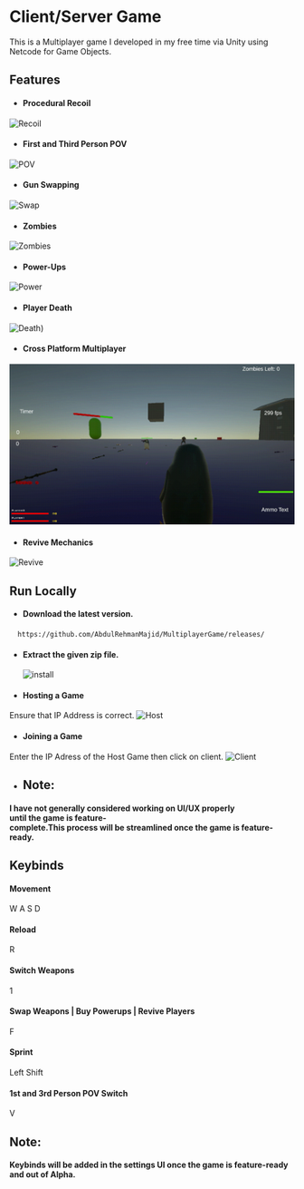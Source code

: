 # Client/Server Game

This is a Multiplayer game I developed in my free time via Unity using Netcode for Game Objects.




  

## Features

- #### Procedural Recoil
![Recoil](https://github.com/AbdulRehmanMajid/MultiplayerGame/blob/master/Gifs/Recoil.gif)
- #### First and Third Person POV
![POV](https://github.com/AbdulRehmanMajid/MultiplayerGame/blob/master/Gifs/3rd_person.gif)
- #### Gun Swapping
![Swap](https://github.com/AbdulRehmanMajid/MultiplayerGame/blob/master/Gifs/gun_swap.gif)
- #### Zombies 
![Zombies](https://github.com/AbdulRehmanMajid/MultiplayerGame/blob/master/Gifs/zombie.gif)
- #### Power-Ups
![Power](https://github.com/AbdulRehmanMajid/MultiplayerGame/blob/master/Gifs/perk.gif)
- #### Player Death
![Death](https://github.com/AbdulRehmanMajid/MultiplayerGame/blob/master/Gifs/death.gif))
- #### Cross Platform Multiplayer
![MP](https://github.com/AbdulRehmanMajid/MultiplayerGame/blob/master/Gifs/Multiplayer.gif)
- #### Revive Mechanics
![Revive](https://github.com/AbdulRehmanMajid/MultiplayerGame/blob/master/Gifs/revive.gif)






## Run Locally

- #### Download the latest version.

```
  https://github.com/AbdulRehmanMajid/MultiplayerGame/releases/
```

- #### Extract the given zip file.


  ![install](https://github.com/AbdulRehmanMajid/MultiplayerGame/blob/master/Gifs/install.gif)


- #### Hosting a Game
Ensure that IP Address is correct.
![Host](https://github.com/AbdulRehmanMajid/MultiplayerGame/blob/master/Gifs/host.gif)


- #### Joining a Game
Enter the IP Adress of the Host Game then click on client.
![Client](https://github.com/AbdulRehmanMajid/MultiplayerGame/blob/master/Gifs/Client.gif)

- ## Note:
#### I have not generally considered working on UI/UX properly until the game is feature-complete.This process will be streamlined once the game is feature-ready.


## Keybinds

#### Movement

W A S D
#### Reload
R
#### Switch Weapons
1
#### Swap Weapons | Buy Powerups | Revive Players
F
#### Sprint
Left Shift
#### 1st and 3rd Person POV Switch

V

## Note:
#### Keybinds will be added in the settings UI once the game is feature-ready and out of Alpha.
